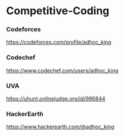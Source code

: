 # Competitive-Coding
### Codeforces 
https://codeforces.com/profile/adhoc_king
### Codechef
https://www.codechef.com/users/adhoc_king
### UVA
https://uhunt.onlinejudge.org/id/996844
### HackerEarth
https://www.hackerearth.com/@adhoc_king
